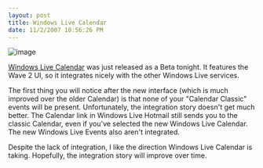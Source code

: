 ```yaml
---
layout: post
title: Windows Live Calendar
date: 11/2/2007 10:56:26 PM
---
```


![image](http://www.liveside.net/blogs/main/WindowsLiveWriter/WindowsLiveCalendarsIsNowOut_1089/image_thumb.png)

[Windows Live Calendar](http://calendar.live.com/) was just released as a Beta tonight. It features the Wave 2 UI, so it integrates nicely with the other Windows Live services.

The first thing you will notice after the new interface (which is much improved over the older Calendar) is that none of your "Calendar Classic" events will be present. Unfortunately, the integration story doesn't get much better. The Calendar link in Windows Live Hotmail still sends you to the classic Calendar, even if you've selected the new Windows Live Calendar. The new Windows Live Events also aren't integrated.

Despite the lack of integration, I like the direction Windows Live Calendar is taking. Hopefully, the integration story will improve over time.
